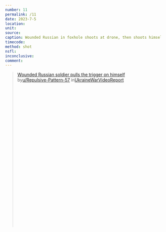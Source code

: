 ```yaml
---
number: 11
permalink: /11
date: 2023-7-5
location:
unit:
source: 
caption: Wounded Russian in foxhole shoots at drone, then shoots himself
timecode:
method: shot
nsfl:
inconclusive:
comment:
---
```

<blockquote class="reddit-embed-bq" style="height:500px" data-embed-height="740"><a href="https://www.reddit.com/r/UkraineWarVideoReport/comments/14r6j2v/wounded_russian_soldier_pulls_the_trigger_on/">Wounded Russian soldier pulls the trigger on himself</a><br> by<a href="https://www.reddit.com/user/Repulsive-Pattern-57/">u/Repulsive-Pattern-57</a> in<a href="https://www.reddit.com/r/UkraineWarVideoReport/">UkraineWarVideoReport</a></blockquote><script async="" src="https://embed.reddit.com/widgets.js" charset="UTF-8"></script>